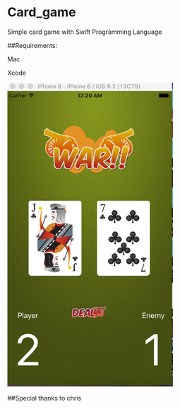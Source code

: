# Card_game
Simple card game with Swift Programming Language

##Requirements:

  Mac
  
  Xcode


![Screenshot](Layout.png)
  
##Special thanks to chris
  
